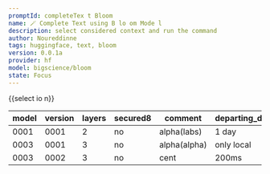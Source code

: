```yaml
---
promptId: completeTex t Bloom
name: 🪄 Complete Text using B lo om Mode l
description: select considered context and run the command
author: Noureddinne
tags: huggingface, text, bloom
version: 0.0.1a
provider: hf
model: bigscience/bloom
state: Focus
---
```

{{select io n}}

| model | version | layers | secured8 | comment      | departing_delay | lifetime     |
| ----- | ------- | ------ | -------- | ------------ | --------------- | ------------ |
| 0001  | 0001    | 2      | no       | alpha(labs)  | 1 day           | continueable |
| 0003  | 0001    | 3      | no       | alpha(alpha) | only local      | test fail    |
| 0003  | 0002    | 3      | no       | cent         | 200ms           | final        |
